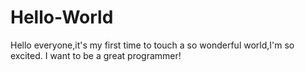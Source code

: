 # Hello-World

Hello everyone,it's my first time to touch a so wonderful world,I'm so excited.
I want to be a great programmer!
